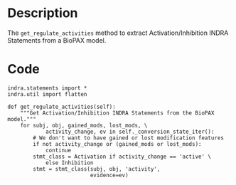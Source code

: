 # Description
The `get_regulate_activities` method to extract Activation/Inhibition INDRA Statements from a BioPAX model.

# Code
```
indra.statements import *
indra.util import flatten

def get_regulate_activities(self):
    """Get Activation/Inhibition INDRA Statements from the BioPAX model."""
    for subj, obj, gained_mods, lost_mods, \
            activity_change, ev in self._conversion_state_iter():
        # We don't want to have gained or lost modification features
        if not activity_change or (gained_mods or lost_mods):
            continue
        stmt_class = Activation if activity_change == 'active' \
            else Inhibition
        stmt = stmt_class(subj, obj, 'activity',
                          evidence=ev)

```
